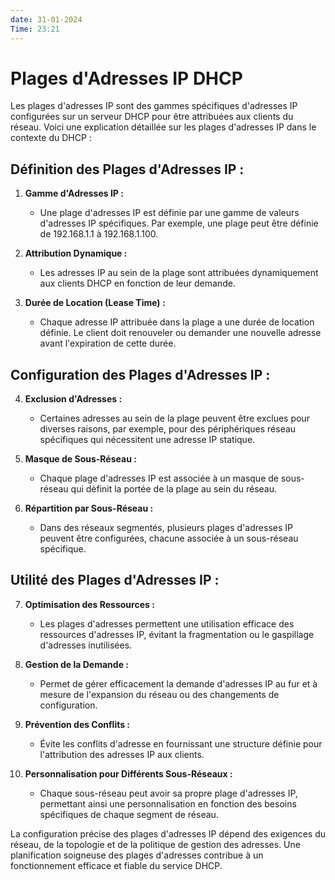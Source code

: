 ```yaml
---
date: 31-01-2024
Time: 23:21
---
```

# Plages d'Adresses IP DHCP

Les plages d'adresses IP sont des gammes spécifiques d'adresses IP configurées sur un serveur DHCP pour être attribuées aux clients du réseau. Voici une explication détaillée sur les plages d'adresses IP dans le contexte du DHCP :

## Définition des Plages d'Adresses IP :

1. **Gamme d'Adresses IP :**
   - Une plage d'adresses IP est définie par une gamme de valeurs d'adresses IP spécifiques. Par exemple, une plage peut être définie de 192.168.1.1 à 192.168.1.100.

2. **Attribution Dynamique :**
   - Les adresses IP au sein de la plage sont attribuées dynamiquement aux clients DHCP en fonction de leur demande.

3. **Durée de Location (Lease Time) :**
   - Chaque adresse IP attribuée dans la plage a une durée de location définie. Le client doit renouveler ou demander une nouvelle adresse avant l'expiration de cette durée.

## Configuration des Plages d'Adresses IP :

4. **Exclusion d'Adresses :**
   - Certaines adresses au sein de la plage peuvent être exclues pour diverses raisons, par exemple, pour des périphériques réseau spécifiques qui nécessitent une adresse IP statique.

5. **Masque de Sous-Réseau :**
   - Chaque plage d'adresses IP est associée à un masque de sous-réseau qui définit la portée de la plage au sein du réseau.

6. **Répartition par Sous-Réseau :**
   - Dans des réseaux segmentés, plusieurs plages d'adresses IP peuvent être configurées, chacune associée à un sous-réseau spécifique.

## Utilité des Plages d'Adresses IP :

7. **Optimisation des Ressources :**
   - Les plages d'adresses permettent une utilisation efficace des ressources d'adresses IP, évitant la fragmentation ou le gaspillage d'adresses inutilisées.

8. **Gestion de la Demande :**
   - Permet de gérer efficacement la demande d'adresses IP au fur et à mesure de l'expansion du réseau ou des changements de configuration.

9. **Prévention des Conflits :**
   - Évite les conflits d'adresse en fournissant une structure définie pour l'attribution des adresses IP aux clients.

10. **Personnalisation pour Différents Sous-Réseaux :**
    - Chaque sous-réseau peut avoir sa propre plage d'adresses IP, permettant ainsi une personnalisation en fonction des besoins spécifiques de chaque segment de réseau.

La configuration précise des plages d'adresses IP dépend des exigences du réseau, de la topologie et de la politique de gestion des adresses. Une planification soigneuse des plages d'adresses contribue à un fonctionnement efficace et fiable du service DHCP.
